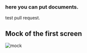 

### here you can put documents.

test pull request.

## Mock of the first screen
![mock](https://raw.githubusercontent.com/ryotogashi/sleepyhead/master/doc/img/MockOfFirstScreen.png)
